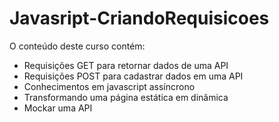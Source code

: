# Javasript-CriandoRequisicoes

O conteúdo deste curso contém:
* Requisições GET para retornar dados de uma API
* Requisições POST para cadastrar dados em uma API
* Conhecimentos em javascript assíncrono
* Transformando uma página estática em dinâmica
*  Mockar uma API
